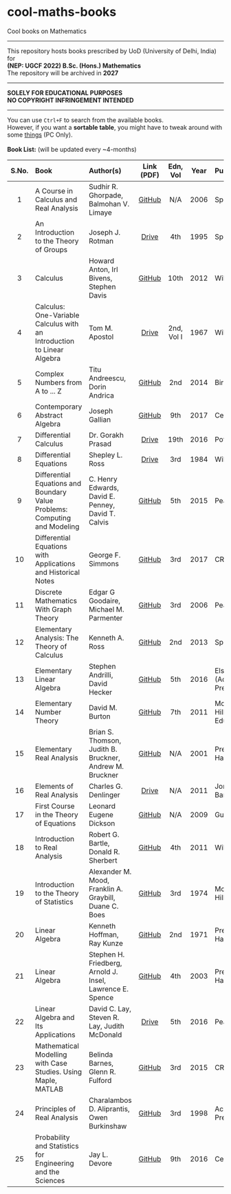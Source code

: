 # cool-maths-books
Cool books on Mathematics
<hr>
This repository hosts books prescribed by UoD (University of Delhi, India) for <br>
<b>(NEP: UGCF 2022) B.Sc. (Hons.) Mathematics</b><br>
The repository will be archived in <b>2027</b>
<hr>
<b>SOLELY FOR EDUCATIONAL PURPOSES</b><br>
<b>NO COPYRIGHT INFRINGEMENT INTENDED</b>
<hr>

You can use `Ctrl+F` to search from the available books.<br>
However, if you want a <b>sortable table</b>, you might have to tweak around with some [things](https://stackoverflow.com/a/42845732) (PC Only).<br><br>
<b>Book List:</b> (will be updated every ~4-months)
<!-- table below -->

|S.No.|Book|Author(s)|Link (PDF)|Edn, Vol|Year|Publisher|
|:---:|:---|:---|:---:|:---:|:---:|:---|
|1|A Course in Calculus and Real Analysis|Sudhir R. Ghorpade, Balmohan V. Limaye|[GitHub](https://raw.githubusercontent.com/malloc42/cool-maths-books/main/Books/A%20Course%20in%20Calculus%20and%20Real%20Analysis%20-%20Sudhir%20R.%20Ghorpade%2c%20Balmohan%20V.%20Limaye%20(2006%2c%20Springer).pdf)|N/A|2006|Springer|
|2|An Introduction to the Theory of Groups|Joseph J. Rotman|[Drive](https://drive.google.com/file/d/1d_hP2QTHhxXGxBdrbbwGcXTGD0Px9CRE/view)|4th|1995|Springer|
|3|Calculus|Howard Anton, Irl Bivens, Stephen Davis|[GitHub](https://raw.githubusercontent.com/malloc42/cool-maths-books/main/Books/Calculus%20-%20Howard%20Anton%2c%20Irl%20Bivens%2c%20Stephen%20Davis%20(2012%2c%20Wiley)%2010th%20Edition.pdf)|10th|2012|Wiley|
|4|Calculus: One-Variable Calculus with an Introduction to Linear Algebra|Tom M. Apostol|[Drive](https://drive.google.com/file/d/17-8xwX4H_W3R6H63dPH6T2P9wFMLGiuV/view)|2nd, Vol I|1967|Wiley|
|5|Complex Numbers from A to ... Z|Titu Andreescu, Dorin Andrica|[GitHub](https://raw.githubusercontent.com/malloc42/cool-maths-books/main/Books/Complex%20Numbers%20from%20A%20to%20...%20Z%20-%20Titu%20Andreescu%2c%20Dorin%20Andrica%20(2014%2c%20Birkhäuser)%202nd%20Edition.pdf)|2nd|2014|Birkhäuser|
|6|Contemporary Abstract Algebra|Joseph Gallian|[GitHub](https://raw.githubusercontent.com/malloc42/cool-maths-books/main/Books/Contemporary%20Abstract%20Algebra%20-%20Joseph%20Gallian%20(2017%2c%20Cengage)%209th%20Edition.pdf)|9th|2017|Cengage|
|7|Differential Calculus|Dr. Gorakh Prasad|[Drive](https://drive.google.com/file/d/1iD277hxbqSSqPHbgD8cnE2WCBQLuE603/view)|19th|2016|Pothishala|
|8|Differential Equations|Shepley L. Ross|[Drive](https://drive.google.com/file/d/19ApBnoAd7LlHEJ3D-igEHjpq2hqBV-ku/view)|3rd|1984|Wiley|
|9|Differential Equations and Boundary Value Problems: Computing and Modeling| C. Henry Edwards, David E. Penney, David T. Calvis|[GitHub](https://raw.githubusercontent.com/malloc42/cool-maths-books/main/Books/Differential%20Equations%20and%20Boundary%20Value%20Problems%20-%20Computing%20and%20Modeling%20-%20%20C.%20Henry%20Edwards%2c%20David%20E.%20Penney%2c%20David%20T.%20Calvis%20(2015%2c%20Pearson)%205th%20Edition.pdf)|5th|2015|Pearson|
|10|Differential Equations with Applications and Historical Notes|George F. Simmons|[GitHub](https://raw.githubusercontent.com/malloc42/cool-maths-books/main/Books/Differential%20Equations%20with%20Applications%20and%20Historical%20Notes%20-%20George%20F.%20Simmons%20(2017%2c%20CRC)%203rd%20Edition.pdf)|3rd|2017|CRC|
|11|Discrete Mathematics With Graph Theory|Edgar G Goodaire, Michael M. Parmenter|[GitHub](https://raw.githubusercontent.com/malloc42/cool-maths-books/main/Books/Discrete%20Mathematics%20With%20Graph%20Theory%20-%20Edgar%20G%20Goodaire%2c%20Michael%20M.%20Parmenter%20(2006%2c%20Pearson)%203rd%20Edition.pdf)|3rd|2006|Pearson|
|12|Elementary Analysis: The Theory of Calculus|Kenneth A. Ross|[GitHub](https://raw.githubusercontent.com/malloc42/cool-maths-books/main/Books/Elementary%20Analysis%20-%20The%20Theory%20of%20Calculus%20-%20Kenneth%20A.%20Ross%20(2013%2c%20Springer)%202nd%20Edition.pdf)|2nd|2013|Springer|
|13|Elementary Linear Algebra|Stephen Andrilli, David Hecker|[GitHub](https://raw.githubusercontent.com/malloc42/cool-maths-books/main/Books/Elementary%20Linear%20Algebra%20-%20Stephen%20Andrilli%2c%20David%20Hecker%20(2016%2c%20Elsevier%20(Academic%20Press))%205th%20Edition.pdf)|5th|2016|Elsevier (Academic Press)|
|14|Elementary Number Theory|David M. Burton|[GitHub](https://raw.githubusercontent.com/malloc42/cool-maths-books/main/Books/Elementary%20Number%20Theory%20-%20David%20M.%20Burton%20(2011%2c%20McGraw-Hill%20Higher%20Education)%207th%20Edition.pdf)|7th|2011|McGraw-Hill Higher Education|
|15|Elementary Real Analysis|Brian S. Thomson, Judith B. Bruckner, Andrew M. Bruckner|[GitHub](https://raw.githubusercontent.com/malloc42/cool-maths-books/main/Books/Elementary%20Real%20Analysis%20-%20Brian%20S.%20Thomson%2c%20Judith%20B.%20Bruckner%2c%20Andrew%20M.%20Bruckner%20(2001%2c%20Prentice%20Hall).pdf)|N/A|2001|Prentice Hall|
|16|Elements of Real Analysis|Charles G. Denlinger|[Drive](https://drive.google.com/file/d/1voz6PBkQ4Nl2YUUjkTZmu7AbfxpPijeT/view)|N/A|2011|Jones and Bartlett|
|17|First Course in the Theory of Equations|Leonard Eugene Dickson|[GitHub](https://raw.githubusercontent.com/malloc42/cool-maths-books/main/Books/First%20Course%20in%20the%20Theory%20of%20Equations%20-%20Leonard%20Eugene%20Dickson%20(2009%2c%20Gutenberg).pdf)|N/A|2009|Gutenberg|
|18|Introduction to Real Analysis|Robert G. Bartle, Donald R. Sherbert|[GitHub](https://raw.githubusercontent.com/malloc42/cool-maths-books/main/Books/Introduction%20to%20Real%20Analysis%20-%20Robert%20G.%20Bartle%2c%20Donald%20R.%20Sherbert%20(2011%2c%20Wiley)%204th%20Edition.pdf)|4th|2011|Wiley|
|19|Introduction to the Theory of Statistics|Alexander M. Mood, Franklin A. Graybill, Duane C. Boes|[GitHub](https://raw.githubusercontent.com/malloc42/cool-maths-books/main/Books/Introduction%20to%20the%20Theory%20of%20Statistics%20-%20Alexander%20M.%20Mood%2c%20Franklin%20A.%20Graybill%2c%20Duane%20C.%20Boes%20(1974%2c%20McGraw-Hill)%203rd%20Edition.pdf)|3rd|1974|McGraw-Hill|
|20|Linear Algebra|Kenneth Hoffman, Ray Kunze|[GitHub](https://raw.githubusercontent.com/malloc42/cool-maths-books/main/Books/Linear%20Algebra%20-%20Kenneth%20Hoffman%2c%20Ray%20Kunze%20(1971%2c%20Prentice%20Hall)%202nd%20Edition.pdf)|2nd|1971|Prentice Hall|
|21|Linear Algebra|Stephen H. Friedberg, Arnold J. Insel, Lawrence E. Spence|[GitHub](https://raw.githubusercontent.com/malloc42/cool-maths-books/main/Books/Linear%20Algebra%20-%20Stephen%20H.%20Friedberg%2c%20Arnold%20J.%20Insel%2c%20Lawrence%20E.%20Spence%20(2003%2c%20Prentice%20Hall)%204th%20Edition.pdf)|4th|2003|Prentice Hall|
|22|Linear Algebra and Its Applications|David C. Lay, Steven R. Lay, Judith McDonald|[Drive](https://drive.google.com/file/d/1hSQ9SBrRGIkpPUuszLx2roZuD_85FzUI/view)|5th|2016|Pearson|
|23|Mathematical Modelling with Case Studies. Using Maple, MATLAB|Belinda Barnes, Glenn R. Fulford|[GitHub](https://raw.githubusercontent.com/malloc42/cool-maths-books/main/Books/Mathematical%20Modelling%20with%20Case%20Studies.%20Using%20Maple%2c%20MATLAB%20-%20Belinda%20Barnes%2c%20Glenn%20R.%20Fulford%20(2015%2c%20CRC)%203rd%20Edition.pdf)|3rd|2015|CRC|
|24|Principles of Real Analysis|Charalambos D. Aliprantis, Owen Burkinshaw|[GitHub](https://raw.githubusercontent.com/malloc42/cool-maths-books/main/Books/Principles%20of%20Real%20Analysis%20-%20Charalambos%20D.%20Aliprantis%2c%20Owen%20Burkinshaw%20(1998%2c%20Academic%20Press)%203rd%20Edition.pdf)|3rd|1998|Academic Press|
|25|Probability and Statistics for Engineering and the Sciences|Jay L. Devore|[GitHub](https://raw.githubusercontent.com/malloc42/cool-maths-books/main/Books/Probability%20and%20Statistics%20for%20Engineering%20and%20the%20Sciences%20-%20Jay%20L.%20Devore%20(2016%2c%20Cengage)%209th%20Edition.pdf)|9th|2016|Cengage|
